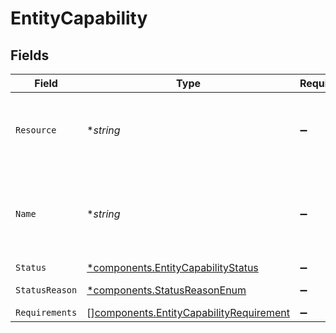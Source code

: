 # EntityCapability


## Fields

| Field                                                                                              | Type                                                                                               | Required                                                                                           | Description                                                                                        | Example                                                                                            |
| -------------------------------------------------------------------------------------------------- | -------------------------------------------------------------------------------------------------- | -------------------------------------------------------------------------------------------------- | -------------------------------------------------------------------------------------------------- | -------------------------------------------------------------------------------------------------- |
| `Resource`                                                                                         | **string*                                                                                          | :heavy_minus_sign:                                                                                 | Always the word `capability` for this resource type.                                               | capability                                                                                         |
| `Name`                                                                                             | **string*                                                                                          | :heavy_minus_sign:                                                                                 | A unique name for this capability like `payments` / `settlements`.                                 | payments                                                                                           |
| `Status`                                                                                           | [*components.EntityCapabilityStatus](../../models/components/entitycapabilitystatus.md)            | :heavy_minus_sign:                                                                                 | N/A                                                                                                | pending                                                                                            |
| `StatusReason`                                                                                     | [*components.StatusReasonEnum](../../models/components/statusreasonenum.md)                        | :heavy_minus_sign:                                                                                 | N/A                                                                                                | requirement-past-due                                                                               |
| `Requirements`                                                                                     | [][components.EntityCapabilityRequirement](../../models/components/entitycapabilityrequirement.md) | :heavy_minus_sign:                                                                                 | N/A                                                                                                |                                                                                                    |
